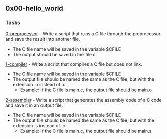 ## 0x00-hello_world

### Tasks

[0-preprocessor](./0-preprocessor) - Write a script that runs a C file through the preprocessor and save the result into another file.

- The C file name will be saved in the variable $CFILE
- The output should be saved in the file c

[1-compiler](./1-compiler) - Write a script that compiles a C file but does not link.

- The C file name will be saved in the variable $CFILE
- The output file should be named the same as the C file, but with the extension .o instead of .c.
  - Example: if the C file is main.c, the output file should be main.o

[2-assembler](./2-assembler) - Write a script that generates the assembly code of a C code and save it in an output file.

- The C file name will be saved in the variable $CFILE
- The output file should be named the same as the C file, but with the extension .s instead of .c.
  - Example: if the C file is main.c, the output file should be main.s
